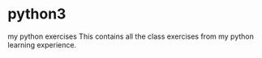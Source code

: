 # python3
my python exercises
This contains all the class exercises from my python learning experience.
